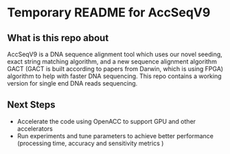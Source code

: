 # Temporary README for AccSeqV9

## What is this repo about

AccSeqV9 is a DNA sequence alignment tool which uses our novel seeding, exact string matching algorithm, and a new sequence alignment algorithm GACT (GACT is built according to papers from Darwin, which is using FPGA) algorithm to help with faster DNA sequencing. This repo contains a working version for single end DNA reads sequencing.

## Next Steps

- Accelerate the code using OpenACC to support GPU and other accelerators
- Run experiments and tune parameters to achieve better performance (processing time, accuracy and sensitivity metrics )
